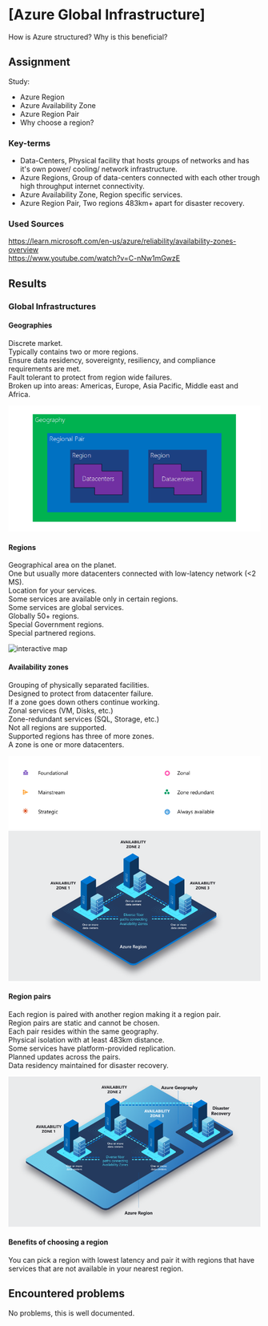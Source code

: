 # [Azure Global Infrastructure]

How is Azure structured? Why is this beneficial?

## Assignment

Study:

- Azure Region
- Azure Availability Zone
- Azure Region Pair
- Why choose a region?

### Key-terms

- Data-Centers, Physical facility that hosts groups of networks and has it's own power/ cooling/ network infrastructure.
- Azure Regions, Group of data-centers connected with each other trough high throughput internet connectivity.  
- Azure Availability Zone, Region specific services.
- Azure Region Pair, Two regions 483km+ apart for disaster recovery.

### Used Sources

https://learn.microsoft.com/en-us/azure/reliability/availability-zones-overview  
https://www.youtube.com/watch?v=C-nNw1mGwzE  

## Results

### Global Infrastructures

#### Geographies

Discrete market.  
Typically contains two or more regions.  
Ensure data residency, sovereignty, resiliency, and compliance requirements are met.  
Fault tolerant to protect from region wide failures.  
Broken up into areas: Americas, Europe, Asia Pacific, Middle east and Africa.  

![Screenshot Geographies](../00_includes/AZ-01/Azure-Geographies.jpg)

#### Regions

Geographical area on the planet.  
One but usually more datacenters connected with low-latency network (<2 MS).  
Location for your services.  
Some services are available only in certain regions.  
Some services are global services.  
Globally 50+ regions.  
Special Government regions.  
Special partnered regions.  

![interactive map](https://datacenters.microsoft.com/globe/explore)

#### Availability zones

Grouping of physically separated facilities.  
Designed to protect from datacenter failure.  
If a zone goes down others continue working.  
Zonal services (VM, Disks, etc.)  
Zone-redundant services (SQL, Storage, etc.)  
Not all regions are supported.  
Supported regions has three of more zones.  
A zone is one or more datacenters.  

![Screenshot services legend](../00_includes/AZ-01/Azure_services_legend.png)  
![Screenshot availability zones](../00_includes/AZ-01/Azure_availability_zones.jpg)  

#### Region pairs

Each region is paired with another region making it a region pair.  
Region pairs are static and cannot be chosen.  
Each pair resides within the same geography.  
Physical isolation with at least 483km distance.  
Some services have platform-provided replication.  
Planned updates across the pairs.  
Data residency maintained for disaster recovery.  

![Screenshot region pairs](../00_includes/AZ-01/Azure_region_pairs.jpg)  

#### Benefits of choosing a region

You can pick a region with lowest latency and pair it with regions that have services that are not available in your nearest region.  

## Encountered problems

No problems, this is well documented.
